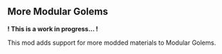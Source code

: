 ## More Modular Golems
**! This is a work in progress... !**

This mod adds support for more modded materials to Modular Golems.

